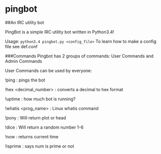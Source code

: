 # pingbot
##An IRC utility bot

PingBot is a simple IRC utility bot written in Python3.4!

Usage: `python3.4 pingbot.py <config_file>`
To learn how to make a config file see def.conf

###Commands
Pingbot has 2 groups of commands: User Commands and Admin Commands

User Commands can be used by everyone:

!ping : pings the bot

!hex <decimal_number> : converts a decimal to hex format

!uptime : how much bot is running?

!whatis <prog_name> : Linux whatis command

!pony : Will return plot or head

!dice : Will return a random number 1-6

!now : returns current time

!isprime <num> : says num is prime or not
